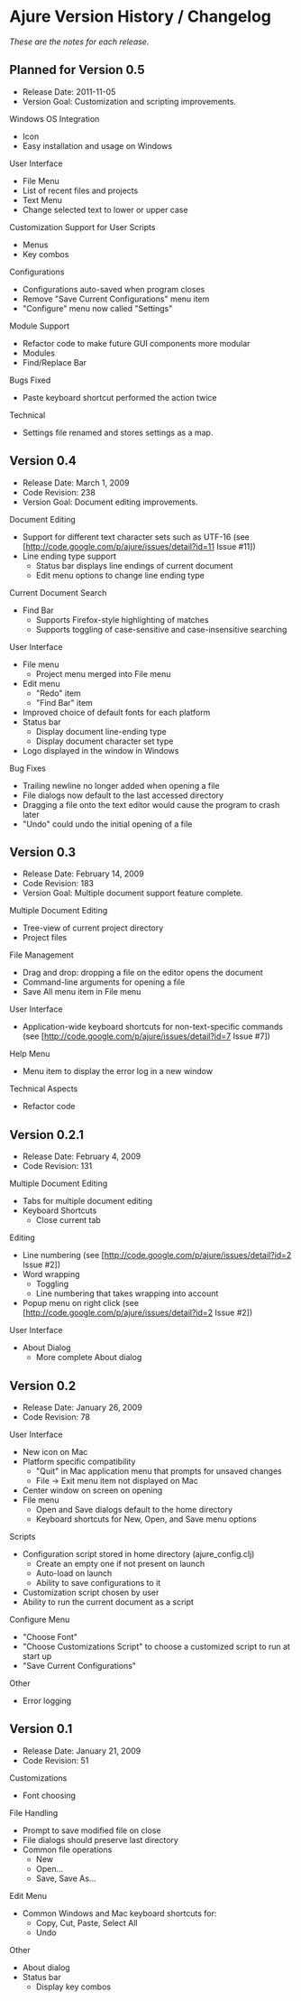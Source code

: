 # Ajure Version History / Changelog

_These are the notes for each release._

## Planned for Version 0.5

* Release Date: 2011-11-05
* Version Goal: Customization and scripting improvements.

Windows OS Integration

* Icon
* Easy installation and usage on Windows

User Interface

* File Menu
 * List of recent files and projects
* Text Menu
 * Change selected text to lower or upper case

Customization Support for User Scripts

* Menus
* Key combos

Configurations

* Configurations auto-saved when program closes
* Remove "Save Current Configurations" menu item
* "Configure" menu now called "Settings"

Module Support

* Refactor code to make future GUI components more modular
* Modules
 * Find/Replace Bar

Bugs Fixed

* Paste keyboard shortcut performed the action twice

Technical

* Settings file renamed and stores settings as a map.

## Version 0.4

* Release Date: March 1, 2009
* Code Revision: 238
* Version Goal: Document editing improvements.

Document Editing

* Support for different text character sets such as UTF-16 (see [http://code.google.com/p/ajure/issues/detail?id=11 Issue #11])
* Line ending type support
  * Status bar displays line endings of current document
  * Edit menu options to change line ending type

Current Document Search

* Find Bar
  * Supports Firefox-style highlighting of matches
  * Supports toggling of case-sensitive and case-insensitive searching

User Interface

* File menu
  * Project menu merged into File menu
* Edit menu
  * "Redo" item
  * "Find Bar" item
* Improved choice of default fonts for each platform
* Status bar
  * Display document line-ending type
  * Display document character set type
* Logo displayed in the window in Windows

Bug Fixes

* Trailing newline no longer added when opening a file
* File dialogs now default to the last accessed directory
* Dragging a file onto the text editor would cause the program to crash later
* "Undo" could undo the initial opening of a file

## Version 0.3

* Release Date: February 14, 2009
* Code Revision: 183
* Version Goal: Multiple document support feature complete.

Multiple Document Editing

* Tree-view of current project directory
* Project files

File Management

* Drag and drop: dropping a file on the editor opens the document
* Command-line arguments for opening a file
* Save All menu item in File menu

User Interface

* Application-wide keyboard shortcuts for non-text-specific commands (see [http://code.google.com/p/ajure/issues/detail?id=7 Issue #7])

Help Menu

* Menu item to display the error log in a new window

Technical Aspects

* Refactor code

## Version 0.2.1

* Release Date: February 4, 2009
* Code Revision: 131

Multiple Document Editing

* Tabs for multiple document editing
* Keyboard Shortcuts
  * Close current tab

Editing

* Line numbering (see [http://code.google.com/p/ajure/issues/detail?id=2 Issue #2])
* Word wrapping
  * Toggling
  * Line numbering that takes wrapping into account
* Popup menu on right click (see [http://code.google.com/p/ajure/issues/detail?id=2 Issue #2])

User Interface

* About Dialog
  * More complete About dialog

## Version 0.2

* Release Date: January 26, 2009
* Code Revision: 78

User Interface

* New icon on Mac
* Platform specific compatibility
  * "Quit" in Mac application menu that prompts for unsaved changes
  * File -> Exit menu item not displayed on Mac
* Center window on screen on opening
* File menu
  * Open and Save dialogs default to the home directory
  * Keyboard shortcuts for New, Open, and Save menu options

Scripts

* Configuration script stored in home directory (ajure_config.clj)
  * Create an empty one if not present on launch
  * Auto-load on launch
  * Ability to save configurations to it
* Customization script chosen by user
* Ability to run the current document as a script

Configure Menu

* "Choose Font"
* "Choose Customizations Script" to choose a customized script to run at start up
* "Save Current Configurations"

Other

* Error logging

## Version 0.1

* Release Date: January 21, 2009
* Code Revision: 51

Customizations

* Font choosing

File Handling

* Prompt to save modified file on close
* File dialogs should preserve last directory
* Common file operations
  * New
  * Open...
  * Save, Save As...

Edit Menu

* Common Windows and Mac keyboard shortcuts for:
  * Copy, Cut, Paste, Select All
  * Undo

Other

* About dialog
* Status bar
  * Display key combos
